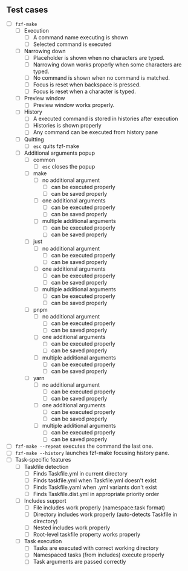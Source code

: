 ## Test cases
- [ ] `fzf-make`
    - [ ] Execution
        - [ ] A command name executing is shown
        - [ ] Selected command is executed
    - [ ] Narrowing down
        - [ ] Placeholder is shown when no characters are typed.
        - [ ] Narrowing down works properly when some characters are typed.
        - [ ] No command is shown when no command is matched.
        - [ ] Focus is reset when backspace is pressed.
        - [ ] Focus is reset when a character is typed.
    - [ ] Preview window
        - [ ] Preview window works properly.
    - [ ] History
        - [ ] A executed command is stored in histories after execution
        - [ ] Histories is shown properly
        - [ ] Any command can be executed from history pane
    - [ ] Quitting
        - [ ] `esc` quits fzf-make
    - [ ] Additional arguments popup
        - [ ] common
            - [ ] `esc` closes the popup
        - [ ] make
            - [ ] no additional argument
                - [ ] can be executed properly
                - [ ] can be saved properly
            - [ ] one additional arguments
                - [ ] can be executed properly
                - [ ] can be saved properly
            - [ ] multiple additional arguments
                - [ ] can be executed properly
                - [ ] can be saved properly
        - [ ] just
            - [ ] no additional argument
                - [ ] can be executed properly
                - [ ] can be saved properly
            - [ ] one additional arguments
                - [ ] can be executed properly
                - [ ] can be saved properly
            - [ ] multiple additional arguments
                - [ ] can be executed properly
                - [ ] can be saved properly
        - [ ] pnpm
            - [ ] no additional argument
                - [ ] can be executed properly
                - [ ] can be saved properly
            - [ ] one additional arguments
                - [ ] can be executed properly
                - [ ] can be saved properly
            - [ ] multiple additional arguments
                - [ ] can be executed properly
                - [ ] can be saved properly
        - [ ] yarn
            - [ ] no additional argument
                - [ ] can be executed properly
                - [ ] can be saved properly
            - [ ] one additional arguments
                - [ ] can be executed properly
                - [ ] can be saved properly
            - [ ] multiple additional arguments
                - [ ] can be executed properly
                - [ ] can be saved properly
- [ ] `fzf-make --repeat` executes the command the last one.
- [ ] `fzf-make --history` launches fzf-make focusing history pane.
- [ ] Task-specific features
    - [ ] Taskfile detection
        - [ ] Finds Taskfile.yml in current directory
        - [ ] Finds taskfile.yml when Taskfile.yml doesn't exist
        - [ ] Finds Taskfile.yaml when .yml variants don't exist
        - [ ] Finds Taskfile.dist.yml in appropriate priority order
    - [ ] Includes support
        - [ ] File includes work properly (namespace:task format)
        - [ ] Directory includes work properly (auto-detects Taskfile in directory)
        - [ ] Nested includes work properly
        - [ ] Root-level taskfile property works properly
    - [ ] Task execution
        - [ ] Tasks are executed with correct working directory
        - [ ] Namespaced tasks (from includes) execute properly
        - [ ] Task arguments are passed correctly

